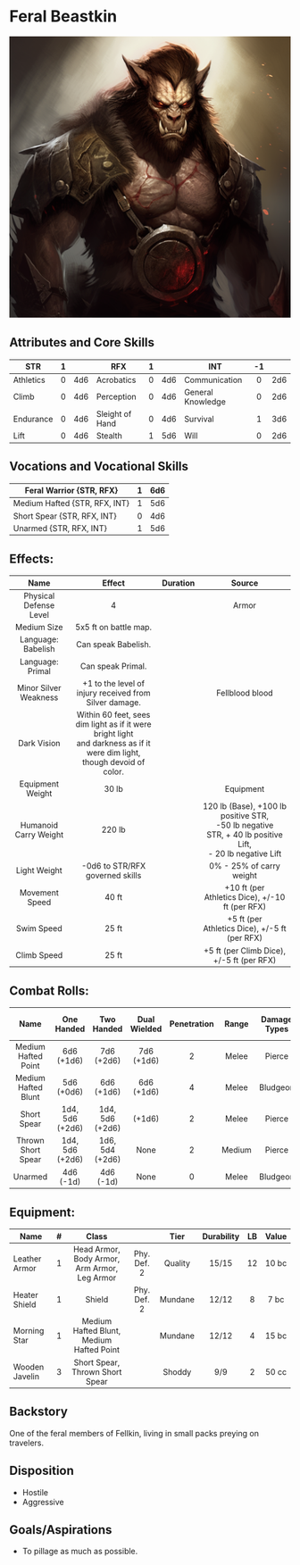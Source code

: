 # Feral Beastkin

![alt_text](FeralBeastkin.png)

## Attributes and Core Skills

| STR       |   1   |       | RFX             |   1   |       | INT               |  -1   |       |
| --------- | :---: | :---: | --------------- | :---: | :---: | ----------------- | :---: | :---: |
| Athletics |   0   |  4d6  | Acrobatics      |   0   |  4d6  | Communication     |   0   |  2d6  |
| Climb     |   0   |  4d6  | Perception      |   0   |  4d6  | General Knowledge |   0   |  2d6  |
| Endurance |   0   |  4d6  | Sleight of Hand |   0   |  4d6  | Survival          |   1   |  3d6  |
| Lift      |   0   |  4d6  | Stealth         |   1   |  5d6  | Will              |   0   |  2d6  |

## Vocations and Vocational Skills

| Feral Warrior {STR, RFX}      |   1   |  6d6  |
| ----------------------------- | :---: | :---: |
| Medium Hafted {STR, RFX, INT} |   1   |  5d6  |
| Short Spear {STR, RFX, INT}   |   0   |  4d6  |
| Unarmed {STR, RFX, INT}       |   1   |  5d6  |

## Effects:

|          Name           |                                                            Effect                                                            | Duration |                                                      Source                                                      |
| :---------------------: | :--------------------------------------------------------------------------------------------------------------------------: | :------: | :--------------------------------------------------------------------------------------------------------------: |
| Physical Defense Level  |                                                              4                                                               |          |                                                      Armor                                                       |
|       Medium Size       |                                                    5x5 ft on battle map.                                                     |          |                                                                                                                  |
|   Language: Babelish    |                                                     Can speak Babelish.                                                      |          |                                                                                                                  |
|    Language: Primal     |                                                      Can speak Primal.                                                       |          |                                                                                                                  |
|  Minor Silver Weakness  |                                    +1 to the level of injury received from Silver damage.                                    |          |                                                 Fellblood blood                                                  |
|       Dark Vision       | Within 60 feet, sees dim light as if it were bright light<br />and darkness as if it were dim light, though devoid of color. |          |                                                                                                                  |
|    Equipment Weight     |                                                            30 lb                                                             |          |                                                    Equipment                                                     |
|  Humanoid Carry Weight  |                                                            220 lb                                                            |          | 120 lb (Base), +100 lb positive STR,<br />-50 lb negative STR, + 40 lb positive Lift,<br />- 20 lb negative Lift |
|      Light Weight       |                                               -0d6 to STR/RFX governed skills                                                |          |                                             0% - 25% of carry weight                                             |
| Movement Speed |                                                            40 ft                                                             |          |                            +10 ft (per Athletics Dice), +/-10 ft (per RFX)                             |
|   Swim Speed   |                                                            25 ft                                                             |          |                             +5 ft (per Athletics Dice), +/-5 ft (per RFX)                             |
|  Climb Speed   |                                                            25 ft                                                             |          |                               +5 ft (per Climb Dice), +/-5 ft (per RFX)                               |

## Combat Rolls:

|        Name         |   One<br />Handed    |   Two<br />Handed    | Dual<br />Wielded | Penetration | Range  | Damage<br />Types | Engageable<br />Opponents | Area Of<br />Effect | Resource<br />Class |
| :-----------------: | :------------------: | :------------------: | :---------------: | :---------: | :----: | :---------------: | :-----------------------: | :-----------------: | :-----------------: |
| Medium Hafted Point |   6d6<br />(+1d6)    |   7d6<br />(+2d6)    |  7d6<br />(+1d6)  |      2      | Melee  |      Pierce       |           Rapid           |        None         |        None         |
| Medium Hafted Blunt |   5d6<br />(+0d6)    |   6d6<br />(+1d6)    |  6d6<br />(+1d6)  |      4      | Melee  |     Bludgeon      |           Rapid           |        None         |        None         |
|     Short Spear     | 1d4, 5d6<br />(+2d6) | 1d4, 5d6<br />(+2d6) |      (+1d6)       |      2      | Melee  |      Pierce       |        Spear Rapid        |        None         |        None         |
| Thrown Short Spear  | 1d4, 5d6<br />(+2d6) | 1d6, 5d4<br />(+2d6) |       None        |      2      | Medium |      Pierce       |         Standard          |        None         |        None         |
|       Unarmed       |    4d6<br />(-1d)    |    4d6<br />(-1d)    |       None        |      0      | Melee  |     Bludgeon      |           Rapid           |        None         |        None         |

## Equipment:

| Name                 |   #   |                    Class                     |             |  Tier   | Durability |  LB   | Value |
| -------------------- | :---: | :------------------------------------------: | :---------: | :-----: | :--------: | :---: | :---: |
| Leather Armor        |   1   | Head Armor, Body Armor, Arm Armor, Leg Armor | Phy. Def. 2 | Quality |   15/15    |  12   | 10 bc |
| Heater Shield        |   1   |                    Shield                    | Phy. Def. 2 | Mundane |   12/12    |   8   | 7 bc  |
| Morning Star         |   1   |   Medium Hafted Blunt, Medium Hafted Point   |             | Mundane |   12/12    |   4   | 15 bc |
| Wooden Javelin |   3   |       Short Spear, Thrown Short Spear        |             | Shoddy  |    9/9     |   2   | 50 cc |

## Backstory

One of the feral members of Fellkin, living in small packs preying on travelers.

## Disposition

- Hostile
- Aggressive

## Goals/Aspirations

- To pillage as much as possible.
